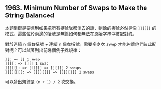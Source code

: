 ## 1963. Minimum Number of Swaps to Make the String Balanced

本題關鍵是要想到如果把所有括號隊都消去的話，剩餘的括號必然是像 `]]][[[` 的模式，這些位於兩邊的括號是無論如何都無法在原始字串中被配對的。

對於連續 n 個右括號 + 連續 n 個左括號，需要多少次 swap 才能夠讓他們彼此配對呢？可以試著列出前幾個例子找規律：

```
][: => [] 1 swap
]][[: => [][] 1 swap
]]][[[: => []][[] => [][][] 2 swaps
]]]][[[[: => []]][[[] => [][][][] 2 swaps
```

可以猜出規律是 `(n + 1) / 2` 次交換。
